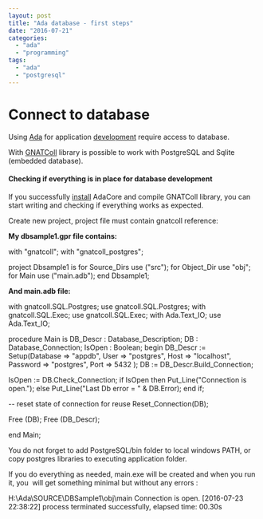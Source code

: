 ```yaml
---
layout: post
title: "Ada database - first steps"
date: "2016-07-21"
categories: 
  - "ada"
  - "programming"
tags: 
  - "ada"
  - "postgresql"
---
```


# Connect to database

Using [Ada](http://www.adacore.com/) for application [development](http://www.adacore.com/knowledge) require access to database.

With [GNATColl](http://docs.adacore.com/gnatcoll-docs/sql.html) library is possible to work with PostgreSQL and Sqlite (embedded database).

#### Checking if everything is in place for database development

If you successfully [install](http://stackoverflow.com/questions/38424775/how-to-prepare-cygwin-environment-on-windows-10-for-compilation-of-ada-gnatcoll/38468529#38468529) AdaCore and compile GNATColl library, you can start writing and checking if everything works as expected.

Create new project, project file must contain gnatcoll reference:

**My dbsample1.gpr file contains:**

with "gnatcoll";
with "gnatcoll\_postgres";

project Dbsample1 is
    for Source\_Dirs use ("src");
    for Object\_Dir use "obj";
    for Main use ("main.adb");
end Dbsample1;

**And main.adb file:**

with gnatcoll.SQL.Postgres;  use gnatcoll.SQL.Postgres;
with gnatcoll.SQL.Exec;      use gnatcoll.SQL.Exec;
with Ada.Text\_IO;            use Ada.Text\_IO;

procedure Main is
   DB\_Descr : Database\_Description;
   DB       : Database\_Connection;
   IsOpen   : Boolean;
begin
   DB\_Descr := Setup(Database => "appdb",
                     User => "postgres",
                     Host => "localhost",
                     Password => "postgres",
                     Port => 5432
                    );
   DB := DB\_Descr.Build\_Connection;

   IsOpen := DB.Check\_Connection;
   if IsOpen then
      Put\_Line("Connection is open.");
   else
      Put\_Line("Last Db error = " & DB.Error);
   end if;

   -- reset state of connection for reuse
   Reset\_Connection(DB);

   Free (DB);
   Free (DB\_Descr);

end Main;

You do not forget to add PostgreSQL/bin folder to local windows PATH, or copy postgres libraries to executing application folder.

If you do everything as needed, main.exe will be created and when you run it, you  will get something minimal but without any errors :

H:\\Ada\\SOURCE\\DBSample1\\obj\\main
Connection is open.
\[2016-07-23 22:38:22\] process terminated successfully, elapsed time: 00.30s
